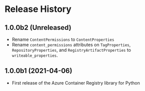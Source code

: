 # Release History

## 1.0.0b2 (Unreleased)
* Rename `ContentPermissions` to `ContentProperties`
* Rename `content_permissions` attributes on `TagProperties`, `RepositoryProperties`, and `RegistryArtifactProperties` to `writeable_properties`.

## 1.0.0b1 (2021-04-06)
* First release of the Azure Container Registry library for Python
